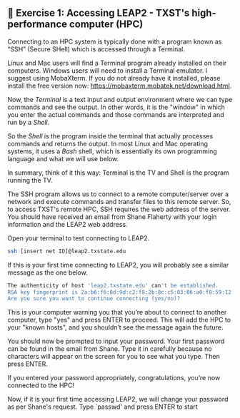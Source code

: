 ## 🧪 Exercise 1: Accessing LEAP2 - TXST's high-performance computer (HPC)
Connecting to an HPC system is typically done with a program known as “SSH” (Secure SHell) which is accessed through a Terminal.

Linux and Mac users will find a Terminal program already installed on their computers. Windows users will need to install a Terminal emulator. I suggest using MobaXterm. If you do not already have it installed, please install the free version now: https://mobaxterm.mobatek.net/download.html. 

Now, the _Terminal_ is a text input and output environment where we can type commands and see the output. In other words, it is the "window" in which you enter the actual commands and those commands are interpreted and run by a _Shell_. 

So the _Shell_ is the program inside the terminal that actually processes commands and returns the output. In most Linux and Mac operating systems, it uses a _Bash_ shell, which is essentially its own programming language and what we will use below. 

In summary, think of it this way: Terminal is the TV and Shell is the program running the TV. 

The SSH program allows us to connect to a remote computer/server over a network and execute commands and transfer files to this remote server. So, to access TXST's remote HPC, SSH requires the web address of the server. You should have received an email from Shane Flaherty with your login information and the LEAP2 web address.

Open your terminal to test connecting to LEAP2. 

```bash
ssh [insert net ID]@leap2.txstate.edu
```
If this is your first time connecting to LEAP2, you will probably see a similar message as the one below. 
```bash
The authenticity of host 'leap2.txstate.edu' can't be established.
RSA key fingerprint is 2a:b6:f6:8d:9d:c2:f8:2b:8c:c5:03:06:a0:f8:59:12.
Are you sure you want to continue connecting (yes/no)?
```
This is your computer warning you that you’re about to connect to another computer, type "yes" and press ENTER to proceed. This will add the HPC to your "known hosts", and you shouldn’t see the message again the future.

You should now be prompted to input your password. Your first password can be found in the email from Shane. Type it in carefully because no characters will appear on the screen for you to see what you type. Then press ENTER.

If you entered your password appropriately, congratulations, you’re now connected to the HPC!

Now, if it is your first time accessing LEAP2, we will change your password as per Shane's request.
Type `passwd' and press ENTER to start 
